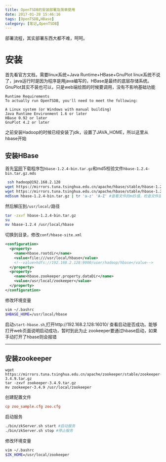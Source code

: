 ```yaml
---
title: OpenTSDB的安装部署及简单使用
date: 2017-01-28 15:46:16
tags: [OpenTSDB,HBase]
category: [笔记,OpenTSDB]
---
```

部署流程，其实部署东西大都不难，呵呵。
<!--more-->

# 安装
首先看官方文档，需要linux系统+Java Runtime+HBase+GnuPlot
linux系统不说了，java运行时是因为程序是用java编写的，HBase是最终的底层存储系统。GnuPlot其实不装也可以，只是web端绘图的时候要调用，没有不影响基础功能
```
Runtime Requirements
To actually run OpenTSDB, you'll need to meet the following:

A Linux system (or Windows with manual building)
Java Runtime Environment 1.6 or later
HBase 0.92 or later
GnuPlot 4.2 or later
```
之前安装Hadoop的时候已经安装了jdk，设置了JAVA_HOME，所以这里从hbase开始
## 安装HBase
首先[官网][HBase]下载程序包`hbase-1.2.4-bin.tar.gz`和md5校验文件`hbase-1.2.4-bin.tar.gz.mds`
```bash
 ssh hadoop@192.168.2.128
wget https://mirrors.tuna.tsinghua.edu.cn/apache/hbase/stable/hbase-1.2.4-bin.tar.gz
wget https://mirrors.tuna.tsinghua.edu.cn/apache/hbase/stable/hbase-1.2.4-bin.tar.gz.mds
md5sum hbase-1.2.4-bin.tar.gz | tr 'a-z' 'A-Z' #查看文件的md5值，检查文件是否完整
```
然后解压到`/usr/local/`路径
```bash
tar -zxvf hbase-1.2.4-bin.tar.gz
su
mv hbase-1.2.4 /usr/local/hbase

```
切换到目录，修改`conf/hbase-site.xml`
```xml
<configuration>
  <property>
    <name>hbase.rootdir</name>
    <value>file:///usr/local/hbase</value>
    <!--value>hdfs://192.168.2.128:9000/user/hadoop/hbase</value-->
  </property>
  <property>
    <name>hbase.zookeeper.property.dataDir</name>
    <value>/usr/local/zookeeper</value>
  </property>
</configuration>
```
修改环境变量
```bash
vim ~/.bashrc
$HBASE_HOME=/usr/local/hbase
```
启动`start-hbase.sh`,打开http://192.168.2.128:16010/ 查看启动是否成功。能够打开web页面说明启动成功，暂时到此为止
zookeeper要通过hbase启动，如果手动打开了hbase则会报错

---------

## 安装zookeeper
```
wget https://mirrors.tuna.tsinghua.edu.cn/apache/zookeeper/stable/zookeeper-3.4.9.tar.gz
tar -zxvf zookeeper-3.4.9.tar.gz
mv zookeeper-3.4.9 /usr/local/zookeeper
```
创建配置文件
```cfg
cp zoo_sample.cfg zoo.cfg
```
启动服务
```bash
./bin/zkServer.sh start #启动服务
./bin/zkServer.sh stop #停止服务
```
修改环境变量
```bash
vim ~/.bashrc
$ZK_HOME=/usr/local/zookeeper
```
[HBase]: http://hbase.apache.org/ "hbase.apache.org"